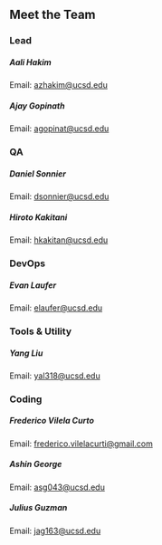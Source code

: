 ## Meet the Team

### Lead

##### Aali Hakim
Email: azhakim@ucsd.edu
##### Ajay Gopinath
Email: agopinat@ucsd.edu

### QA

##### Daniel Sonnier
Email: dsonnier@ucsd.edu
##### Hiroto Kakitani
Email: hkakitan@ucsd.edu

### DevOps

##### Evan Laufer
Email: elaufer@ucsd.edu

### Tools & Utility

##### Yang Liu
Email: yal318@ucsd.edu

### Coding

##### Frederico Vilela Curto
Email: frederico.vilelacurti@gmail.com
##### Ashin George
Email: asg043@ucsd.edu
##### Julius Guzman
Email: jag163@ucsd.edu
